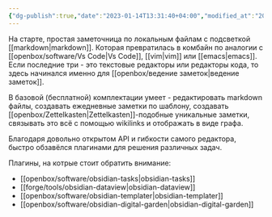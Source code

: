 ```yaml
---
{"dg-publish":true,"date":"2023-01-14T13:31:40+04:00","modified_at":"2025-01-30T17:48:34+03:00","tags":["topic/notes","topic/software","status/writing"],"permalink":"/forge/tools/obsidian/","dgPassFrontmatter":true}
---
```



На старте, простая заметочница по локальным файлам с подсветкой [[markdown|markdown]]. Которая превратилась в комбайн по аналогии с [[openbox/software/Vs Code|Vs Code]], [[vim|vim]] или [[emacs|emacs]]. Если последние три - это текстовые редакторы или редакторы кода, то здесь начинался именно для [[openbox/ведение заметок|ведение заметок]]. 

В базовой (бесплатной) комплектации умеет - редактировать markdown файлы, создавать ежедневные заметки по шаблону, создавать [[openbox/Zettelkasten|Zettelkasten]]-подобные уникальные заметки, связывать это всё с помощью wikilinks и отображать в виде графа.

Благодаря довольно открытом API и гибкости самого редактора, быстро обзавёлся плагинами для решения различных задач.

Плагины, на котрые стоит обратить внимание:
- [[openbox/software/obsidian-tasks|obsidian-tasks]]
- [[forge/tools/obsidian-dataview|obsidian-dataview]]
- [[openbox/software/obsidian-templater|obsidian-templater]]
- [[openbox/software/obsidian-digital-garden|obsidian-digital-garden]]
